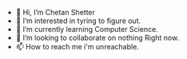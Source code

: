 - 👋 Hi, I’m Chetan Shetter
- 👀 I’m interested in tyring to figure out.
- 🌱 I’m currently learning Computer Science.
- 💞️ I’m looking to collaborate on nothing Right now.
- 📫 How to reach me i'm unreachable.

<!---
ChetanS07/ChetanS07 is a ✨ special ✨ repository because its `README.md` (this file) appears on your GitHub profile.
You can click the Preview link to take a look at your changes.
--->
